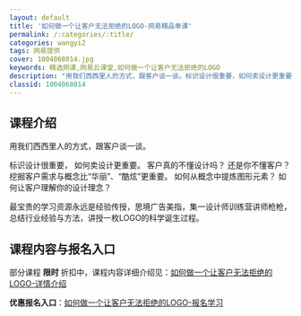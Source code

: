```yaml
---
layout: default
title: '如何做一个让客户无法拒绝的LOGO-网易精品单课'
permalink: /:categories/:title/
categories: wangyi2
tags: 网易提供
cover: 1004068014.jpg
keywords: 精选网课,网易云课堂,如何做一个让客户无法拒绝的LOGO
description: "用我们西西里人的方式，跟客户谈一谈。标识设计很重要，如何卖设计更重要。客户真的不懂设计吗？还是你不懂客户？挖掘客户需求与概念比“华丽”、“酷炫”更重要。如何从概念中提炼图形元素？如何让客户理"
classid: 1004068014
---
```


## 课程介绍

用我们西西里人的方式，跟客户谈一谈。

标识设计很重要，
如何卖设计更重要。
客户真的不懂设计吗？
还是你不懂客户？
挖掘客户需求与概念比“华丽”、“酷炫”更重要。
如何从概念中提炼图形元素？
如何让客户理解你的设计理念？　

最宝贵的学习资源永远是经验传授，思境广告美指，集一设计师训练营讲师枪枪，总结行业经验与方法，讲授一枚LOGO的科学诞生过程。

## 课程内容与报名入口

部分课程 **限时** 折扣中，课程内容详细介绍见：[如何做一个让客户无法拒绝的LOGO-详情介绍](https://study.163.com/course/introduction/1004068014.htm?share=1&shareId=1025206652&utm_campaign=share&utm_medium=iphoneShare&utm_source=&utm_u=1025206652)

**优惠报名入口**：[如何做一个让客户无法拒绝的LOGO-报名学习](https://study.163.com/course/introduction/1004068014.htm?share=1&shareId=1025206652&utm_campaign=share&utm_medium=iphoneShare&utm_source=&utm_u=1025206652)

